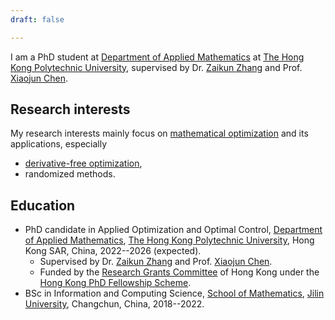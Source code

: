 ```yaml
---
draft: false

---
```


I am a PhD student at [Department of Applied Mathematics](https://www.polyu.edu.hk/ama/) at [The Hong Kong Polytechnic University](https://www.polyu.edu.hk), supervised by Dr. [Zaikun Zhang](https://www.zhangzk.net) and Prof. [Xiaojun Chen](https://www.polyu.edu.hk/ama/staff/xjchen/ChenXJ.htm).

## Research interests

My research interests mainly focus on [mathematical optimization](https://en.wikipedia.org/wiki/Mathematical_optimization) and its applications, especially

- [derivative-free optimization](https://en.wikipedia.org/wiki/Derivative-free_optimization),
- randomized methods.

## Education

- PhD candidate in Applied Optimization and Optimal Control, [Department of Applied Mathematics](https://www.polyu.edu.hk/ama/), [The Hong Kong Polytechnic University](https://www.polyu.edu.hk), Hong Kong SAR, China, 2022--2026 (expected).
  - Supervised by Dr. [Zaikun Zhang](https://www.zhangzk.net) and Prof. [Xiaojun Chen](https://www.polyu.edu.hk/ama/staff/xjchen/ChenXJ.htm).
  - Funded by the [Research Grants Committee](https://www.ugc.edu.hk/eng/rgc/) of Hong Kong under the [Hong Kong PhD Fellowship Scheme](https://cerg1.ugc.edu.hk/hkpfs/index.html).
- BSc in Information and Computing Science, [School of Mathematics](https://math.jlu.edu.cn/English/Home.htm), [Jilin University](https://global.jlu.edu.cn), Changchun, China, 2018--2022.
